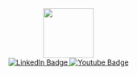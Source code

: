 <div id="header" align="center">
  <img src="https://media.giphy.com/media/ZUcx3Ddc9hlGU/giphy.gif" width="100"/>
</div>


<div id="badges" align="center">
  <a href="your-linkedin-URL">
    <img src="https://img.shields.io/badge/LinkedIn-blue?style=for-the-badge&logo=linkedin&logoColor=white" alt="LinkedIn Badge"/>
  </a>
  <a href="your-youtube-URL">
    <img src="[https://img.shields.io/badge/YouTube-red?style=for-the-badge&logo=youtube&logoColor=white](https://www.youtube.com/channel/UCf07ttzf6jlKUQs1Vc7mTag)" alt="Youtube Badge"/>
  </a>
</div>


